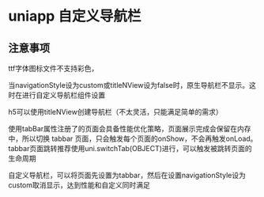 # uniapp 自定义导航栏

## 注意事项

ttf字体图标文件不支持彩色，

当navigationStyle设为custom或titleNView设为false时，原生导航栏不显示。这时在进行自定义导航栏组件设置

h5可以使用titleNView创建导航栏（不太灵活，只能满足简单的需求）

使用tabBar属性注册了的页面会具备性能优化策略，页面展示完成会保留在内存中，所以切换 tabbar 页面，只会触发每个页面的onShow，不会再触发onLoad。tabbar页面跳转推荐使用uni.switchTab(OBJECT)进行，可以触发被跳转页面的生命周期

自定义导航栏，可以将页面先设置为tabbar，然后在设置navigationStyle设为custom取消显示，达到性能和自定义同时满足
